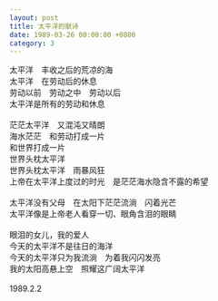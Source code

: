 ```yaml
---
layout: post
title: 太平洋的献诗
date: 1989-03-26 00:00:00 +0800
category: 3
---
```


太平洋　丰收之后的荒凉的海<br>
太平洋　在劳动后的休息<br>
劳动以前　劳动之中　劳动以后<br>
太平洋是所有的劳动和休息<br>
<br>
茫茫太平洋　又混沌又晴朗<br>
海水茫茫　和劳动打成一片<br>
和世界打成一片<br>
世界头枕太平洋<br>
世界头枕太平洋　雨暴风狂<br>
上帝在太平洋上度过的时光　是茫茫海水隐含不露的希望<br>
<br>
太平洋没有父母　在太阳下茫茫流淌　闪着光芒<br>
太平洋像是上帝老人看穿一切、眼角含泪的眼睛<br>
<br>
眼泪的女儿，我的爱人<br>
今天的太平洋不是往日的海洋<br>
今天的太平洋只为我流淌　为着我闪闪发亮<br>
我的太阳高悬上空　照耀这广阔太平洋<br>
<br>
1989.2.2